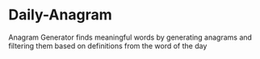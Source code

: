 # Daily-Anagram
Anagram Generator finds meaningful words by generating anagrams and filtering them based on definitions from the word of the day
